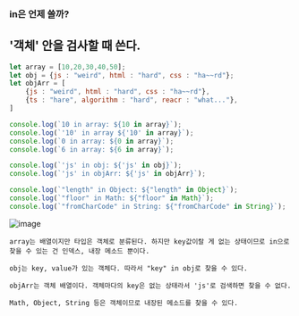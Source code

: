 ### in은 언제 쓸까?

## '객체' 안을 검사할 때 쓴다.

```javascript
let array = [10,20,30,40,50];
let obj = {js : "weird", html : "hard", css : "ha~~rd"};
let objArr = [
    {js : "weird", html : "hard", css : "ha~~rd"},
    {ts : "hare", algorithm : "hard", reacr : "what..."},
]

console.log(`10 in array: ${10 in array}`);
console.log(`'10' in array ${'10' in array}`);
console.log(`0 in array: ${0 in array}`);
console.log(`6 in array: ${6 in array}`);

console.log(`'js' in obj: ${'js' in obj}`);
console.log(`'js' in objArr: ${'js' in objArr}`);

console.log(`"length" in Object: ${"length" in Object}`);
console.log(`"floor" in Math: ${"floor" in Math}`);
console.log(`"fromCharCode" in String: ${"fromCharCode" in String}`); 

```

![image](https://user-images.githubusercontent.com/39308313/143670246-8a115ff7-ac60-4a99-a14c-f7bd1efca220.png)

```
array는 배열이지만 타입은 객체로 분류된다. 하지만 key값이랄 게 없는 상태이므로 in으로 찾을 수 있는 건 인덱스, 내장 메소드 뿐이다.

obj는 key, value가 있는 객체다. 따라서 "key" in obj로 찾을 수 있다.

objArr는 객체 배열이다. 객체마다의 key은 없는 상태라서 'js'로 검색하면 찾을 수 없다.

Math, Object, String 등은 객체이므로 내장된 메소드를 찾을 수 있다.
```
